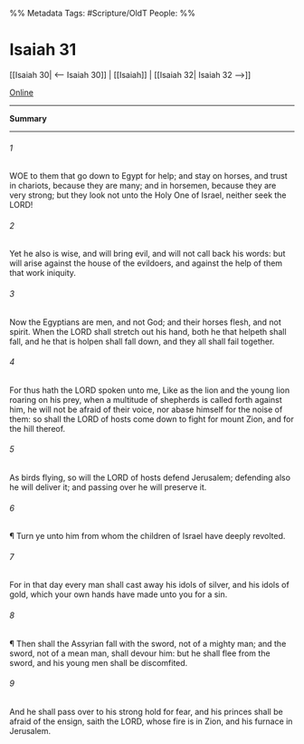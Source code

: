 

%% Metadata
Tags: #Scripture/OldT
People: 
%%
# Isaiah 31
[[Isaiah 30| <-- Isaiah 30]] | [[Isaiah]] | [[Isaiah 32| Isaiah 32 -->]]

[Online](https://churchofjesuschrist.org/study/scriptures/ot/isa/31?lang=eng)

---
__Summary__



---

###### 1
WOE to them that go down to Egypt for help; and stay on horses, and trust in chariots, because they are many; and in horsemen, because they are very strong; but they look not unto the Holy One of Israel, neither seek the LORD!
###### 2
Yet he also is wise, and will bring evil, and will not call back his words: but will arise against the house of the evildoers, and against the help of them that work iniquity.
###### 3
Now the Egyptians are men, and not God; and their horses flesh, and not spirit.  When the LORD shall stretch out his hand, both he that helpeth shall fall, and he that is holpen shall fall down, and they all shall fail together.
###### 4
For thus hath the LORD spoken unto me, Like as the lion and the young lion roaring on his prey, when a multitude of shepherds is called forth against him, he will not be afraid of their voice, nor abase himself for the noise of them: so shall the LORD of hosts come down to fight for mount Zion, and for the hill thereof.
###### 5
As birds flying, so will the LORD of hosts defend Jerusalem; defending also he will deliver it; and passing over he will preserve it.
###### 6
¶ Turn ye unto him from whom the children of Israel have deeply revolted.
###### 7
For in that day every man shall cast away his idols of silver, and his idols of gold, which your own hands have made unto you for a sin.
###### 8
¶ Then shall the Assyrian fall with the sword, not of a mighty man; and the sword, not of a mean man, shall devour him: but he shall flee from the sword, and his young men shall be discomfited.
###### 9
And he shall pass over to his strong hold for fear, and his princes shall be afraid of the ensign, saith the LORD, whose fire is in Zion, and his furnace in Jerusalem.




